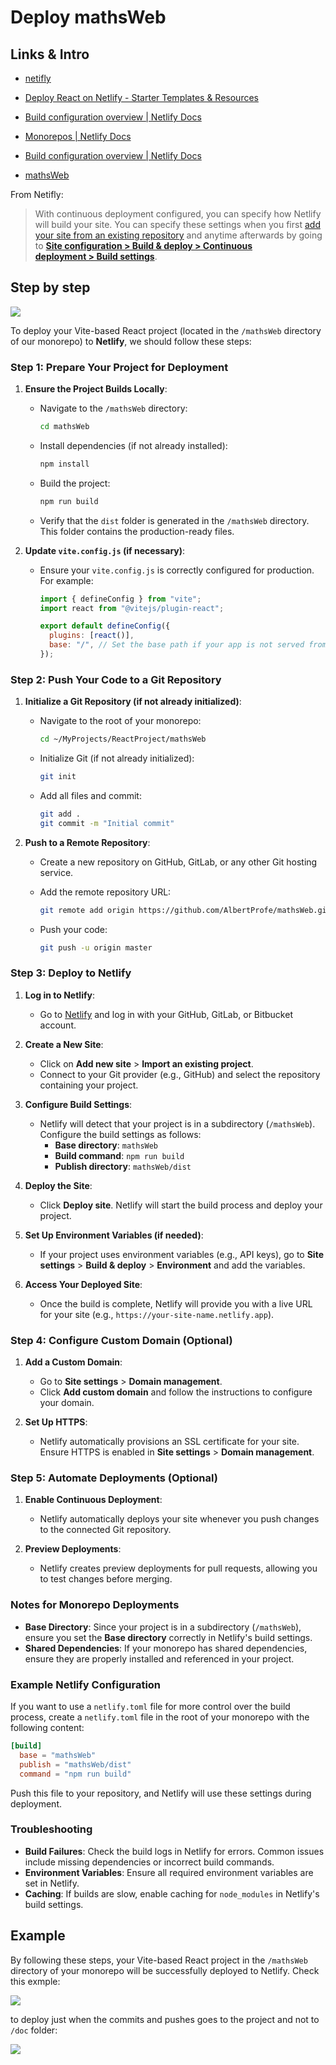 # Deploy mathsWeb

## Links & Intro

- [netifly](https://app.netlify.com/)

- [Deploy React on Netlify - Starter Templates &amp; Resources](https://www.netlify.com/with/react/)

- [Build configuration overview | Netlify Docs](https://docs.netlify.com/configure-builds/overview/#basic-build-settings)

- [Monorepos | Netlify Docs](https://docs.netlify.com/configure-builds/monorepos/)

- [Build configuration overview | Netlify Docs](https://docs.netlify.com/configure-builds/overview/)

- [mathsWeb](https://mathswebspace.netlify.app/)

From Netifly:

> With continuous deployment configured, you can specify how Netlify will build your site. You can specify these settings when you first [add your site from an existing repository](https://docs.netlify.com/welcome/add-new-site/#import-from-an-existing-repository) and anytime afterwards by going to [**Site configuration > Build & deploy > Continuous deployment > Build settings**](https://app.netlify.com/sites/mathswebspace/configuration/deploys#build-settings).

## Step by step

![](https://docs.netlify.com/images/configure-builds-edit-build-settings-ui.png)

To deploy your Vite-based React project (located in the `/mathsWeb` directory of our monorepo) to **Netlify**, we should follow these steps:

### Step 1: Prepare Your Project for Deployment

1. **Ensure the Project Builds Locally**:
   
   - Navigate to the `/mathsWeb` directory:
     
     ```bash
     cd mathsWeb
     ```
   
   - Install dependencies (if not already installed):
     
     ```bash
     npm install
     ```
   
   - Build the project:
     
     ```bash
     npm run build
     ```
   
   - Verify that the `dist` folder is generated in the `/mathsWeb` directory. This folder contains the production-ready files.

2. **Update `vite.config.js` (if necessary)**:
   
   - Ensure your `vite.config.js` is correctly configured for production. For example:
     
     ```javascript
     import { defineConfig } from "vite";
     import react from "@vitejs/plugin-react";
     
     export default defineConfig({
       plugins: [react()],
       base: "/", // Set the base path if your app is not served from the root
     });
     ```

### Step 2: Push Your Code to a Git Repository

1. **Initialize a Git Repository (if not already initialized)**:
   
   - Navigate to the root of your monorepo:
     
     ```bash
     cd ~/MyProjects/ReactProject/mathsWeb
     ```
   
   - Initialize Git (if not already initialized):
     
     ```bash
     git init
     ```
   
   - Add all files and commit:
     
     ```bash
     git add .
     git commit -m "Initial commit"
     ```

2. **Push to a Remote Repository**:
   
   - Create a new repository on GitHub, GitLab, or any other Git hosting service.
   
   - Add the remote repository URL:
     
     ```bash
     git remote add origin https://github.com/AlbertProfe/mathsWeb.git
     ```
   
   - Push your code:
     
     ```bash
     git push -u origin master
     ```

### Step 3: Deploy to Netlify

1. **Log in to Netlify**:
   
   - Go to [Netlify](https://app.netlify.com/) and log in with your GitHub, GitLab, or Bitbucket account.

2. **Create a New Site**:
   
   - Click on **Add new site** > **Import an existing project**.
   - Connect to your Git provider (e.g., GitHub) and select the repository containing your project.

3. **Configure Build Settings**:
   
   - Netlify will detect that your project is in a subdirectory (`/mathsWeb`). Configure the build settings as follows:
     - **Base directory**: `mathsWeb`
     - **Build command**: `npm run build`
     - **Publish directory**: `mathsWeb/dist`

4. **Deploy the Site**:
   
   - Click **Deploy site**. Netlify will start the build process and deploy your project.

5. **Set Up Environment Variables (if needed)**:
   
   - If your project uses environment variables (e.g., API keys), go to **Site settings** > **Build & deploy** > **Environment** and add the variables.

6. **Access Your Deployed Site**:
   
   - Once the build is complete, Netlify will provide you with a live URL for your site (e.g., `https://your-site-name.netlify.app`).

### Step 4: Configure Custom Domain (Optional)

1. **Add a Custom Domain**:
   
   - Go to **Site settings** > **Domain management**.
   - Click **Add custom domain** and follow the instructions to configure your domain.

2. **Set Up HTTPS**:
   
   - Netlify automatically provisions an SSL certificate for your site. Ensure HTTPS is enabled in **Site settings** > **Domain management**.

### Step 5: Automate Deployments (Optional)

1. **Enable Continuous Deployment**:
   
   - Netlify automatically deploys your site whenever you push changes to the connected Git repository.

2. **Preview Deployments**:
   
   - Netlify creates preview deployments for pull requests, allowing you to test changes before merging.

### Notes for Monorepo Deployments

- **Base Directory**: Since your project is in a subdirectory (`/mathsWeb`), ensure you set the **Base directory** correctly in Netlify's build settings.
- **Shared Dependencies**: If your monorepo has shared dependencies, ensure they are properly installed and referenced in your project.

### Example Netlify Configuration

If you want to use a `netlify.toml` file for more control over the build process, create a `netlify.toml` file in the root of your monorepo with the following content:

```toml
[build]
  base = "mathsWeb"
  publish = "mathsWeb/dist"
  command = "npm run build"
```

Push this file to your repository, and Netlify will use these settings during deployment.

### Troubleshooting

- **Build Failures**: Check the build logs in Netlify for errors. Common issues include missing dependencies or incorrect build commands.
- **Environment Variables**: Ensure all required environment variables are set in Netlify.
- **Caching**: If builds are slow, enable caching for `node_modules` in Netlify's build settings.

## Example

By following these steps, your Vite-based React project in the `/mathsWeb` directory of your monorepo will be successfully deployed to Netlify. Check this exmple:

![](https://www.dropbox.com/scl/fi/4il6k10l1efmy72w878e1/IMAGE-001053.png?rlkey=8id880dngmtekj26omjopf8c2&st=cu9lcyru&dl=1)



to deploy just when the commits and pushes goes to the project and not to `/doc` folder:

![](https://www.dropbox.com/scl/fi/mpcpkuhf2abpid3lbx7yd/IMAGE-001054.png?rlkey=3iahf3jp73gux89f34g3sihks&st=z1cocaho&dl=1)
